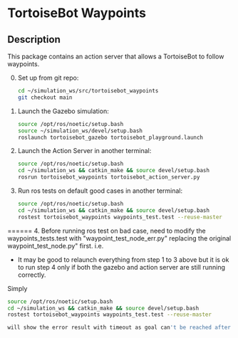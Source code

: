 # TortoiseBot Waypoints

## Description
This package contains an action server that allows a TortoiseBot to follow waypoints.

0. Set up from git repo:
   ```bash
   cd ~/simulation_ws/src/tortoisebot_waypoints
   git checkout main

1. Launch the Gazebo simulation:
   ```bash
   source /opt/ros/noetic/setup.bash
   source ~/simulation_ws/devel/setup.bash
   roslaunch tortoisebot_gazebo tortoisebot_playground.launch

2. Launch the Action Server in another terminal:
   ```bash
   source /opt/ros/noetic/setup.bash
   cd ~/simulation_ws && catkin_make && source devel/setup.bash
   rosrun tortoisebot_waypoints tortoisebot_action_server.py

3. Run ros tests on default good cases in another terminal:
   ```bash
   source /opt/ros/noetic/setup.bash
   cd ~/simulation_ws && catkin_make && source devel/setup.bash
   rostest tortoisebot_waypoints waypoints_test.test --reuse-master

======
4. Before running ros test on bad case, need to modify the waypoints_tests.test with "waypoint_test_node_err.py" replacing the original waypoint_test_node.py" first.
   i.e.
       <test test-name="test_waypoint" pkg="tortoisebot_waypoints" type="waypoint_test_node_err.py" />

   - It may be good to relaunch everything from step 1 to 3 above but it is ok to run step 4 only if both the gazebo and action server are still running correctly.

   Simply
   ```bash
   source /opt/ros/noetic/setup.bash
   cd ~/simulation_ws && catkin_make && source devel/setup.bash
   rostest tortoisebot_waypoints waypoints_test.test --reuse-master

   will show the error result with timeout as goal can't be reached after 15 seconds goal is sent.

   

